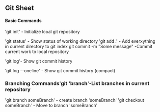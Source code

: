 ## Git Sheet


#### Basic Commands


'git init' - Initialize lcoal git repository

'git status' - Show status of working directory
 'git add .' - Add everxything in current directory to git index
 git commit -m "Some message" -Commit current work to local repository

 'git log'- Show git commit history

 'git log --oneline' - Show git commit history (compact)

 ### Branching Commands'git 'branch'-List branches in current repository

 'git branch someBranch' - create branch 'someBranch'
'git checkout someBranch' - Move to branch 'someBranch'
